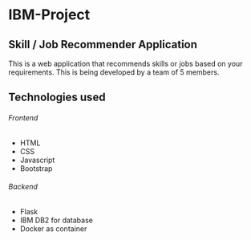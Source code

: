 # IBM-Project
## Skill / Job Recommender Application
This is a web application that recommends skills or jobs based on your requirements. This is being developed by a team of 5 members. 
## Technologies used
###### Frontend 
- HTML
- CSS
- Javascript
- Bootstrap 
###### Backend
- Flask 
- IBM DB2 for database
- Docker as container
 
